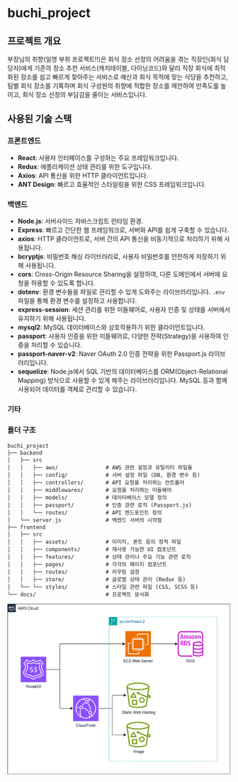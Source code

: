 # buchi_project

## 프로젝트 개요

부장님의 취향(일명 부취 프로젝트!!)은 회식 장소 선정의 어려움을 겪는 직장인(회식 담당자)에게
기존의 장소 추천 서비스(캐치테이블, 다이닝코드)와 달리
직장 회식에 최적화된 장소를 쉽고 빠르게 찾아주는 서비스로
예산과 회식 목적에 맞는 식당을 추천하고, 팀별 회식 장소를 기록하며
회식 구성원의 취향에 적합한 장소를 제안하여
만족도를 높이고, 회식 장소 선정의 부담감을 줄이는 서비스입니다.

## 사용된 기술 스택

### 프론트엔드

- **React**: 사용자 인터페이스를 구성하는 주요 프레임워크입니다.
- **Redux**: 애플리케이션 상태 관리를 위한 도구입니다.
- **Axios**: API 통신을 위한 HTTP 클라이언트입니다.
- **ANT Design**: 빠르고 효율적인 스타일링을 위한 CSS 프레임워크입니다.

### 백엔드

- **Node.js**: 서버사이드 자바스크립트 런타임 환경.
- **Express**: 빠르고 간단한 웹 프레임워크로, 서버와 API를 쉽게 구축할 수 있습니다.
- **axios**: HTTP 클라이언트로, 서버 간의 API 통신을 비동기적으로 처리하기 위해 사용됩니다.
- **bcryptjs**: 비밀번호 해싱 라이브러리로, 사용자 비밀번호를 안전하게 저장하기 위해 사용됩니다.
- **cors**: Cross-Origin Resource Sharing을 설정하여, 다른 도메인에서 서버에 요청을 허용할 수 있도록 합니다.
- **dotenv**: 환경 변수들을 파일로 관리할 수 있게 도와주는 라이브러리입니다. `.env` 파일을 통해 환경 변수를 설정하고 사용합니다.
- **express-session**: 세션 관리를 위한 미들웨어로, 사용자 인증 및 상태를 서버에서 유지하기 위해 사용됩니다.
- **mysql2**: MySQL 데이터베이스와 상호작용하기 위한 클라이언트입니다.
- **passport**: 사용자 인증을 위한 미들웨어로, 다양한 전략(Strategy)을 사용하여 인증을 처리할 수 있습니다.
- **passport-naver-v2**: Naver OAuth 2.0 인증 전략을 위한 Passport.js 라이브러리입니다.
- **sequelize**: Node.js에서 SQL 기반의 데이터베이스를 ORM(Object-Relational Mapping) 방식으로 사용할 수 있게 해주는 라이브러리입니다. MySQL 등과 함께 사용되어 데이터를 객체로 관리할 수 있습니다.

### 기타

### 폴더 구조

```
buchi_project
├── backend
│   ├── src
│   │   ├── aws/               # AWS 관련 설정과 유틸리티 파일들
│   │   ├── config/            # 서버 설정 파일 (DB, 환경 변수 등)
│   │   ├── controllers/       # API 요청을 처리하는 컨트롤러
│   │   ├── middlewares/       # 요청을 처리하는 미들웨어
│   │   ├── models/            # 데이터베이스 모델 정의
│   │   ├── passport/          # 인증 관련 로직 (Passport.js)
│   │   └── routes/            # API 엔드포인트 정의
│   └── server.js              # 백엔드 서버의 시작점
├── frontend
│   ├── src
│   │   ├── assets/            # 이미지, 폰트 등의 정적 파일
│   │   ├── components/        # 재사용 가능한 UI 컴포넌트
│   │   ├── features/          # 상태 관리나 주요 기능 관련 로직
│   │   ├── pages/             # 각각의 페이지 컴포넌트
│   │   ├── routes/            # 라우팅 설정
│   │   ├── store/             # 글로벌 상태 관리 (Redux 등)
│   └── └── styles/            # 스타일 관련 파일 (CSS, SCSS 등)
└── docs/                      # 프로젝트 문서화
```

![인프라구조](./frontend/public/new_cloud_arch2.drawio.png)

